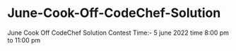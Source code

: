 # June-Cook-Off-CodeChef-Solution
June Cook Off CodeChef Solution 
Contest Time:- 5 june 2022  time 8:00 pm to 11:00 pm
